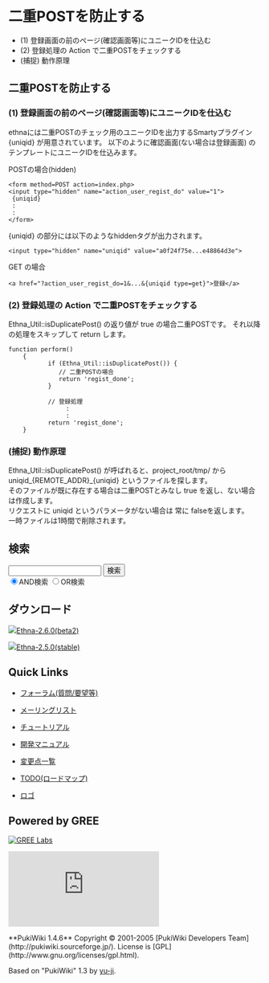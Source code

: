 # 二重POSTを防止する
  - (1) 登録画面の前のページ(確認画面等)にユニークIDを仕込む 
  - (2) 登録処理の Action で二重POSTをチェックする 
  - (捕捉) 動作原理 

## 二重POSTを防止する [](ethna-document-dev_guide-app-duplicatepost.html#g92d6077 "g92d6077")

### (1) 登録画面の前のページ(確認画面等)にユニークIDを仕込む [](ethna-document-dev_guide-app-duplicatepost.html#cbf75c27 "cbf75c27")

ethnaには二重POSTのチェック用のユニークIDを出力するSmartyプラグイン {uniqid} が用意されています。 以下のように確認画面(ない場合は登録画面) のテンプレートにユニークIDを仕込みます。

POSTの場合(hidden)

    <form method=POST action=index.php>
    <input type="hidden" name="action_user_regist_do" value="1">
     {uniqid}
     :
     :
    </form>

{uniqid} の部分には以下のようなhiddenタグが出力されます。

    <input type="hidden" name="uniqid" value="a0f24f75e...e48864d3e">

GET の場合

    <a href="?action_user_regist_do=1&...&{uniqid type=get}">登録</a>

### (2) 登録処理の Action で二重POSTをチェックする [](ethna-document-dev_guide-app-duplicatepost.html#m5409740 "m5409740")

Ethna\_Util::isDuplicatePost() の返り値が true の場合二重POSTです。 それ以降の処理をスキップして return します。

    function perform()
    	{
               if (Ethna_Util::isDuplicatePost()) {
                  // 二重POSTの場合
                  return 'regist_done';
               }
    
               // 登録処理
                    :
                    :
               return 'regist_done';
    	}

### (捕捉) 動作原理 [](ethna-document-dev_guide-app-duplicatepost.html#a97dbd70 "a97dbd70")

Ethna\_Util::isDuplicatePost() が呼ばれると、project\_root/tmp/ から  
uniqid\_{REMOTE\_ADDR}\_{uniqid} というファイルを探します。  
そのファイルが既に存在する場合は二重POSTとみなし true を返し、ない場合は作成します。  
リクエストに uniqid というパラメータがない場合は 常に falseを返します。  
一時ファイルは1時間で削除されます。

<!-- ??END id:body -->
<!-- ??BEGIN id:summary --><!-- ??END id:note -->
<!-- ??BEGIN id:trackback -->
<!-- ?? END id:trackback --><!-- ?? END id:attach -->
<!-- ?? END id:summary -->
<!-- ??END id:content -->
<!-- ?? END id:wrap_content --><!-- ??sidebar?? ========================================================== -->
<!-- ??BEGIN id:wrap_sidebar -->

<!-- ??BEGIN id:search_form -->

## 検索

<form action="http://ethna.jp/index.php?cmd=search" method="post">
            <input type="hidden" name="encode_hint" value="??">
            <input type="text" name="word" value="" size="20">
            <input type="submit" value="検索"><br>
            <input type="radio" name="type" value="AND" checked id="and_search"><label for="and_search">AND検索</label>
            <input type="radio" name="type" value="OR" id="or_search"><label for="or_search">OR検索</label>
    </form>

<!-- END id:search_form -->
<!-- ??BEGIN id:download_link -->

## ダウンロード

[![](image/minilogo.gif)Ethna-2.6.0(beta2)](ethna-download.html)

[![](image/minilogo.gif)Ethna-2.5.0(stable)](ethna-download.html)

<!-- END id:download_link -->
<!-- ??BEGIN id:download_link -->

## Quick Links

- [フォーラム(質問/要望等)](ethna-community-forum.html)
- [メーリングリスト](http://ml.ethna.jp/mailman/listinfo/users)

- [チュートリアル](ethna-document-tutorial.html)
- [開発マニュアル](ethna-document-dev_guide.html)
- [変更点一覧](ethna-document-changes.html)

- [TODO(ロードマップ)](TODO.html)
- [ロゴ](ethna-logo.html)

<!-- END id:download_link -->
<!-- ??BEGIN id:search_form -->

## Powered by GREE

 [![GREE Labs](http://labs.gree.jp/image/greelabs_logo.gif)](http://labs.gree.jp/)

<!-- END id:search_form -->
 [![SourceForge.jp](http://sourceforge.jp/sflogo.php?group_id=1343)](http://sourceforge.jp/)

<!-- ??END id:sidebar -->
<!-- ??END id:wrap_sidebar -->
<!-- ??END id:main --><!-- ?? Footer ?? ========================================================== -->
<!-- ??BEGIN id:footer -->
<!-- ??BEGIN id:copyright --> **PukiWiki 1.4.6** Copyright © 2001-2005 [PukiWiki Developers Team](http://pukiwiki.sourceforge.jp/). License is [GPL](http://www.gnu.org/licenses/gpl.html).  
 Based on "PukiWiki" 1.3 by [yu-ji](http://factage.com/yu-ji/).
<!-- ??END id:copyright -->
<!-- ??END id:footer --><!-- ?? END ?? ============================================================= -->
<!-- ??END id:wrapper -->
